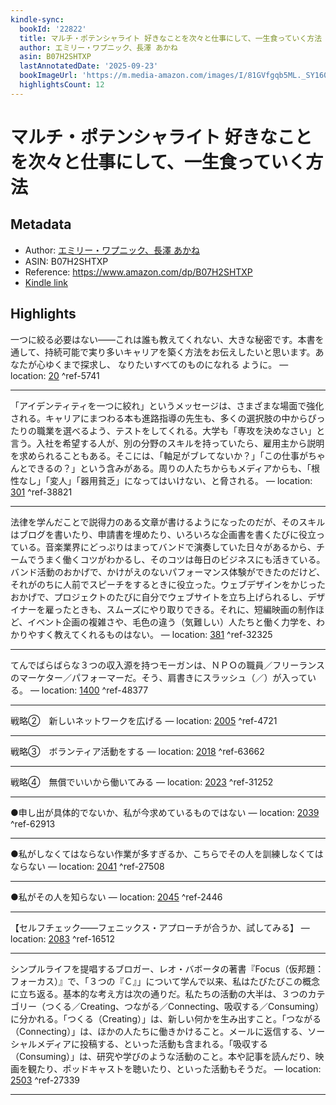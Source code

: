 ```yaml
---
kindle-sync:
  bookId: '22822'
  title: マルチ・ポテンシャライト 好きなことを次々と仕事にして、一生食っていく方法
  author: エミリー・ワプニック、長澤 あかね
  asin: B07H2SHTXP
  lastAnnotatedDate: '2025-09-23'
  bookImageUrl: 'https://m.media-amazon.com/images/I/81GVfgqb5ML._SY160.jpg'
  highlightsCount: 12
---
```

# マルチ・ポテンシャライト 好きなことを次々と仕事にして、一生食っていく方法
## Metadata
* Author: [エミリー・ワプニック、長澤 あかね](https://www.amazon.comundefined)
* ASIN: B07H2SHTXP
* Reference: https://www.amazon.com/dp/B07H2SHTXP
* [Kindle link](kindle://book?action=open&asin=B07H2SHTXP)

## Highlights
一つに絞る必要はない――これは誰も教えてくれない、大きな秘密です。本書を通して、持続可能で実り多いキャリアを築く方法をお伝えしたいと思います。あなたが心ゆくまで探求し、 なりたいすべてのものになれる ように。 — location: [20](kindle://book?action=open&asin=B07H2SHTXP&location=20) ^ref-5741

---
「アイデンティティを一つに絞れ」というメッセージは、さまざまな場面で強化される。キャリアにまつわる本も進路指導の先生も、多くの選択肢の中からぴったりの職業を選べるよう、テストをしてくれる。大学も「専攻を決めなさい」と言う。入社を希望する人が、別の分野のスキルを持っていたら、雇用主から説明を求められることもある。そこには、「軸足がブレてないか？」「この仕事がちゃんとできるの？」という含みがある。周りの人たちからもメディアからも、「根性なし」「変人」「器用貧乏」になってはいけない、と脅される。 — location: [301](kindle://book?action=open&asin=B07H2SHTXP&location=301) ^ref-38821

---
法律を学んだことで説得力のある文章が書けるようになったのだが、そのスキルはブログを書いたり、申請書を埋めたり、いろいろな企画書を書くたびに役立っている。音楽業界にどっぷりはまってバンドで演奏していた日々があるから、チームでうまく働くコツがわかるし、そのコツは毎日のビジネスにも活きている。バンド活動のおかげで、かけがえのないパフォーマンス体験ができたのだけど、それがのちに人前でスピーチをするときに役立った。ウェブデザインをかじったおかげで、プロジェクトのたびに自分でウェブサイトを立ち上げられるし、デザイナーを雇ったときも、スムーズにやり取りできる。それに、短編映画の制作ほど、イベント企画の複雑さや、毛色の違う（気難しい）人たちと働く力学を、わかりやすく教えてくれるものはない。 — location: [381](kindle://book?action=open&asin=B07H2SHTXP&location=381) ^ref-32325

---
てんでばらばらな３つの収入源を持つモーガンは、ＮＰＯの職員／フリーランスのマーケター／パフォーマーだ。そう、肩書きにスラッシュ（／）が入っている。 — location: [1400](kindle://book?action=open&asin=B07H2SHTXP&location=1400) ^ref-48377

---

戦略②　新しいネットワークを広げる — location: [2005](kindle://book?action=open&asin=B07H2SHTXP&location=2005) ^ref-4721

---
戦略③　ボランティア活動をする — location: [2018](kindle://book?action=open&asin=B07H2SHTXP&location=2018) ^ref-63662

---
戦略④　無償でいいから働いてみる — location: [2023](kindle://book?action=open&asin=B07H2SHTXP&location=2023) ^ref-31252

---
●申し出が具体的でないか、私が今求めているものではない — location: [2039](kindle://book?action=open&asin=B07H2SHTXP&location=2039) ^ref-62913

---
●私がしなくてはならない作業が多すぎるか、こちらでその人を訓練しなくてはならない — location: [2041](kindle://book?action=open&asin=B07H2SHTXP&location=2041) ^ref-27508

---
●私がその人を知らない — location: [2045](kindle://book?action=open&asin=B07H2SHTXP&location=2045) ^ref-2446

---
【セルフチェック――フェニックス・アプローチが合うか、試してみる】 — location: [2083](kindle://book?action=open&asin=B07H2SHTXP&location=2083) ^ref-16512

---
シンプルライフを提唱するブロガー、レオ・バボータの著書『Focus（仮邦題：フォーカス）』で、「３つの『Ｃ』」について学んで以来、私はたびたびこの概念に立ち返る。基本的な考え方は次の通りだ。私たちの活動の大半は、３つのカテゴリー（つくる／Creating、つながる／Connecting、吸収する／Consuming）に分かれる。「つくる（Creating）」は、新しい何かを生み出すこと。「つながる（Connecting）」は、ほかの人たちに働きかけること。メールに返信する、ソーシャルメディアに投稿する、といった活動も含まれる。「吸収する（Consuming）」は、研究や学びのような活動のこと。本や記事を読んだり、映画を観たり、ポッドキャストを聴いたり、といった活動もそうだ。 — location: [2503](kindle://book?action=open&asin=B07H2SHTXP&location=2503) ^ref-27339

---
